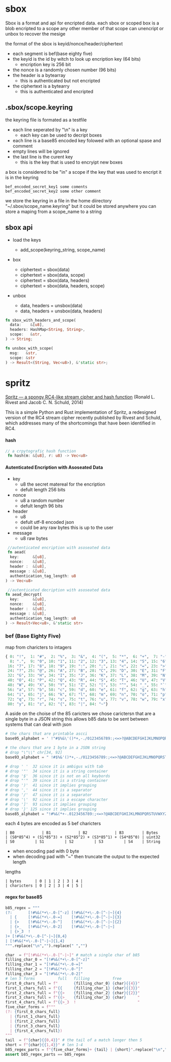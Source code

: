 # sbox

Sbox is a format and api for encripted data.
each sbox or scoped box is a blob encripted to a scope
any other member of that scope can unencript or unbox to
recover the mesige

the format of the sbox is keyid/nonce/header/ciphertext
* each segment is bef(base eighty five)
* the keyid is the id by witch to look up encription key (64 bits)
  * encription key is 256 bit
* the nonce is a randomly chosen number (96 bits)
* the header is a bytearray
  * this is authenticated but not encripted 
* the ciphertext is a bytearry
  * this is authenticated and encripted

## .sbox/scope.keyring
the keyring file is formated as a testfile
* each line seperated by "\n" is a key
  * each key can be used to decript boxes
* each line is a base85 encoded key folowed with an optional spase and comment
* empty lines will be ignored
* the last line is the curent key
  * this is the key that is used to encryipt new boxes

a box is considered to be "in" a scope if the key that was used to
encript it is in the keyring
```
bef_encoded_secret_key1 some coments
bef_encoded_secret_key2 some other comment
```

we store the keyring in a file in the home diirectory 
"~/.sbox/scope_name.keyring" but it could be stored anywhere 
you can store a maping from a scope_name to a string

## sbox api
* load the keys
  * add_scope(keyring_string, scope_name)

* box
  * ciphertext = sbox(data)
  * ciphertext = sbox(data, scope)
  * ciphertext = sbox(data, headers)
  * ciphertext = sbox(data, headers, scope)

* unbox
  * data, headers = unsbox(data)
  * data, headers = unsbox(data, headers)

```rust
fn sbox_with_headers_and_scope(
  data:    &[u8],
  headers: HashMap<String, String>,
  scope:   &str,
) -> String;

fn unsbox_with_scope(
  msg:   &str,
  scope: &str
) -> Result<(String, Vec<u8>), &'static str>;
```



# spritz

[Spritz — a spongy RC4-like stream cipher and hash function](http://people.csail.mit.edu/rivest/pubs/RS14.pdf) (Ronald L. Rivest and Jacob C. N. Schuld, 2014)

This is a simple Python and Rust implementation of Spritz,
a redesigned version of the RC4 stream cipher recently 
published by Rivest and Schuld, which addresses many of 
the shortcomings that have been identified in RC4.

#### hash
```rust
// a crpytografic hash function
 fn hash(m: &[u8], r: u8) -> Vec<u8>
```

#### Autenticated Encription with Asoseated Data

  * key
    * u8 the secret matereal for the encription
    * defult length 256 bits
  * nonce
    * u8 a random number
    * defult length 96 bits
  * header
    * u8
    * defult utf-8 encoded json
    * could be any raw bytes this is up to the user
  * message
    * u8 raw bytes

```rust
 //autenticated encription with asoseated data
 fn aead(
  key:      &[u8],
  nonce:    &[u8],
  header :  &[u8],
  message : &[u8],
  authentication_tag_length: u8
) -> Vec<u8> 

 //autenticated decription with asoseated data
fn aead_decrypt(
  key:      &[u8],
  nonce:    &[u8],
  header :  &[u8],
  message : &[u8],
  authentication_tag_length: u8
) -> Result<Vec<u8>, &'static str> 
```

### bef (Base Eighty Five)

map from charicters to intagers 
```py
{ 0: "!",  1: "#",  2: "%",  3: "&",  4: "(",  5: "*",  6: "+",  7: "-", 
  8: ".",  9: "0", 10: "1", 11: "2", 12: "3", 13: "4", 14: "5", 15: "6",
 16: "7", 17: "8", 18: "9", 19: ":", 20: ";", 21: "<", 22: "=", 23: ">",
 24: "?", 25: "@", 26: "A", 27: "B", 28: "C", 29: "D", 30: "E", 31: "F",
 32: "G", 33: "H", 34: "I", 35: "J", 36: "K", 37: "L", 38: "M", 39: "N",
 40: "O", 41: "P", 42: "Q", 43: "R", 44: "S", 45: "T", 46: "U", 47: "V",
 48: "W", 49: "X", 50: "Y", 51: "Z", 52: "[", 53: "^", 54: "_", 55: "`",
 56: "a", 57: "b", 58: "c", 59: "d", 60: "e", 61: "f", 62: "g", 63: "h",
 64: "i", 65: "j", 66: "k", 67: "l", 68: "m", 69: "n", 70: "o", 71: "p",
 72: "q", 73: "r", 74: "s", 75: "t", 76: "u", 77: "v", 78: "w", 79: "x",
 80: "y", 81: "z", 82: "{", 83: "|", 84: "~"}
 ```

A aside on the choise of the 85 caricters
we chose carictersn that are a single byte in a JSON string
this allows b85 data to be sent between systems that can deal with json

```py
# the chars that are printable ascci
base95_alphabet = ' !"#$%&\'()*+,-./0123456789:;<=>?@ABCDEFGHIJKLMNOPQRSTUVWXYZ[\\]^_`abcdefghijklmnopqrstuvwxyz{|}~'

# the chars that are 1 byte in a JSON string
# drop "\"\\" chr[34, 92]
base93_alphabet = " !#$%&'()*+,-./0123456789:;<=>?@ABCDEFGHIJKLMNOPQRSTUVWXYZ[]^_`abcdefghijklmnopqrstuvwxyz{|}~" 

# drop ' '  32 since it is ambigus with tab 
# drop '"'  34 since it is a string container
# drop '$'  36 since it is not on all keybords
# drop "'"  39 since it is a string container
# drop ')'  41 since it implies grouping
# drop ','  44 since it is a separator
# drop '/'  47 since it is a separator
# drop '\'  92 since it is a escape character
# drop ']'  93 since it implies grouping
# drop '}' 125 since it implies grouping
base85_alphabet = "!#%&(*+-.0123456789:;<=>?@ABCDEFGHIJKLMNOPQRSTUVWXYZ[^_`abcdefghijklmnopqrstuvwxyz{|~" 
```

 each 4 bytes are encoded as 5 bef charicters
 ```
 | B0            | B1            | B2            | B3        | Bytes
 | (S0*85^4) + (S1*85^3) + (S2*85^2) + (S3*85^1) + (S4*85^0) | uint32
 | S0         | S1         | S2         | S3         | S4    | String
 ```

* when encoding pad with 0 byte
* when decoding pad with "~" 
then truncate the output to the expected length

lengths
```
| bytes      | 0 | 1 | 2 | 3 | 4 |
| charicters | 0 | 2 | 3 | 4 | 5 |
```

#### regex for base85
```python
b85_regex = """
(?:       [!#%&(*+\-.0-[^-z] [!#%&(*+\-.0-[^-|~]{4}
  | {     [!#%&(*+\-.0-=]    [!#%&(*+\-.0-[^-|~]{3}
  | {>    [!#%&(*+\-.0-^]    [!#%&(*+\-.0-[^-|~]{2}
  | {>_   [!#%&(*+\-.0-2]    [!#%&(*+\-.0-[^-|~]
  | {>_3  !
)+ [!#%&(*+\-.0-[^-|~]{0,4}
| [!#%&(*+\-.0-[^-|~]{1,4}
""".replace("\n","").replace(" ","")

char  = f"[!#%&(*+\-.0-[^-|~]" # match a single char of b85
filling_char_0 = "[!#%&(*+\-.0-[^-z]"
filling_char_1 = "[!#%&(*+\-.0-=]"
filling_char_2 = "[!#%&(*+\-.0-^]"
filling_char_3 = "[!#%&(*+\-.0-2]"
# len 5 forms          full   filling          free
first_0_chars_full = f"       {filling_char_0} {char}{{4}}"
first_1_chars_full = f"{{     {filling_char_1} {char}{{3}}"
first_2_chars_full = f"{{>    {filling_char_2} {char}{{2}}"
first_3_chars_full = f"{{>_   {filling_char_3} {char}     "
first_4_chars_full = f"{{>_3  !                           "
five_char_forms = f"""
(?: {first_0_chars_full}
  | {first_1_chars_full}
  | {first_2_chars_full}
  | {first_3_chars_full}
  | {first_4_chars_full})
"""
tail  = f"{char}{{0,4}}" # the tail of a match longer then 5
short = f"{char}{{1,4}}" # len 1-4
b85_regex_parts = f"{five_char_forms}+ {tail} | {short}".replace("\n","").replace(" ","")
assert b85_regex_parts == b85_regex
```

